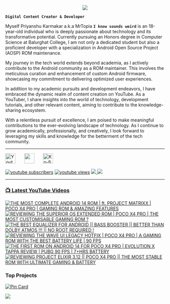 <p align="center">
  <img src="https://readme-typing-svg.herokuapp.com?lines=Hello+World!;Welcome+to+my+Profile!;MrTopia!;A+Passionate+Developer+from+INDIA!&center=true&width=380&height=55">
</p>


**`Digital Content Creater & Developer`**

Myself Priyanshu Karmakar a.k.a MrTopia **`I know sounds weird`** is an 18-year-old individual who is deeply passionate about technology and its transformative potential. Currently pursuing an Honors degree in Computer Science at Balurghat College, I am not only a dedicated student but also a proficient developer with a specialization in Android Open Source Project (AOSP) ROM maintenance.

My journey in the tech world extends beyond academia, as I actively contribute to the Android community as a ROM maintainer. This involves the meticulous curation and enhancement of custom Android firmware, showcasing my commitment to delivering optimized user experiences.

In addition to my academic pursuits and development endeavors, I have embraced the dynamic realm of content creation on YouTube. As a YouTuber, I share insights into the world of technology, development tutorials, and other relevant content, aiming to contribute to the knowledge-sharing ecosystem.

With a relentless pursuit of excellence, I am poised to make meaningful contributions to the ever-evolving landscape of technology. As I continue to grow academically, professionally, and creatively, I look forward to leveraging my skills and knowledge for the betterment of the tech community. 

---

<!-- Social icons section -->
<p align="left">
  <a href="https://www.youtube.com/@topiatv.official"><img width="32px" alt="Youtube" title="Youtube" src="https://i.imgur.com/qiXu7b2.png"/></a>
  &#8287;&#8287;&#8287;&#8287;&#8287;
  <a href="https://discordapp.com/users/871021829584736257" alt="Discord" title="Dev Pro Tips Discord Server"><img width="32px" src="https://i.imgur.com/OViZO8J.png"/></a>
  &#8287;&#8287;&#8287;&#8287;&#8287;
  <a href="https://www.buymeacoffee.com/mrtopia"><img width="32px" alt="Ko-fi" title="Buy me a coffee" src="https://i.imgur.com/PpLeD3K.png"/></a>
<!--   &#8287;&#8287;&#8287;&#8287;&#8287;
  <a href="http://eyl327.mywebcommunity.org/promos/"><img width="32px" alt="Free Stuff" title="Free gifts for you" src="https://i.imgur.com/0uVwkoZ.png"/></a> -->
</p>

   <p align="left">
      <a href="https://www.youtube.com/@topiatv.official">
         <img alt="youtube subscribers" title="Subscribe to my YouTube channel" src="https://custom-icon-badges.demolab.com/youtube/channel/subscribers/UCD3rA1qQuUMQaFnzvkFp5NA?color=%23E05D44&label=SUBSCRIBE&logo=video&logoColor=white&style=for-the-badge&labelColor=CE4630"/></a> 
      <a href="https://www.youtube.com/@topiatv.official">
         <img alt="youtube views" title="YouTube views" src="https://custom-icon-badges.demolab.com/youtube/channel/views/UCD3rA1qQuUMQaFnzvkFp5NA?color=%23E1AD0E&logo=eye&logoColor=white&style=for-the-badge&labelColor=C79600"/></a>
      <a href="https://www.paypal.me/mrtopiaofficial">
        <img src="https://custom-icon-badges.demolab.com/badge/Mrtopia-3b7bbf?style=for-the-badge&logo=paypal&logoColor=white">
    </a>
    <a href="https://www.buymeacoffee.com/mrtopia">
        <img src="https://custom-icon-badges.demolab.com/badge/Mrtopia-ffff00?style=for-the-badge&logo=coffee-meow">

---

### 📺 Latest YouTube Videos

<!-- BEGIN YOUTUBE-CARDS -->
[![THE MOST COMPLETE ANDROID 14 ROM | ft. PROJECT MATRIXX | POCO X4 PRO | GAMING ROM & AMAZING FEATURES](https://ytcards.demolab.com/?id=U_XG4CwB6r4&title=THE+MOST+COMPLETE+ANDROID+14+ROM+%7C+ft.+PROJECT+MATRIXX+%7C+POCO+X4+PRO+%7C+GAMING+ROM+%26+AMAZING+FEATURES&lang=en&timestamp=1701427248&background_color=%230d1117&title_color=%23ffffff&stats_color=%23dedede&max_title_lines=1&width=250&border_radius=5 "THE MOST COMPLETE ANDROID 14 ROM | ft. PROJECT MATRIXX | POCO X4 PRO | GAMING ROM & AMAZING FEATURES")](https://www.youtube.com/watch?v=U_XG4CwB6r4)
[![REVIEWING THE SUPERIOR OS EXTENDED ROM | POCO X4 PRO | THE MOST CUSTOMISABLE GAMING ROM ?](https://ytcards.demolab.com/?id=LuZGhfjozOE&title=REVIEWING+THE+SUPERIOR+OS+EXTENDED+ROM+%7C+POCO+X4+PRO+%7C+THE+MOST+CUSTOMISABLE+GAMING+ROM+%3F&lang=en&timestamp=1701262825&background_color=%230d1117&title_color=%23ffffff&stats_color=%23dedede&max_title_lines=1&width=250&border_radius=5 "REVIEWING THE SUPERIOR OS EXTENDED ROM | POCO X4 PRO | THE MOST CUSTOMISABLE GAMING ROM ?")](https://www.youtube.com/watch?v=LuZGhfjozOE)
[![THE BEST EQUALIZER FOR ANDROID || BASS BOOSTER ||  BETTER THAN DOLBY ATMOS !!! || NO ROOT REQUIRED !](https://ytcards.demolab.com/?id=pqEplFjHFfU&title=THE+BEST+EQUALIZER+FOR+ANDROID+%7C%7C+BASS+BOOSTER+%7C%7C++BETTER+THAN+DOLBY+ATMOS+%21%21%21+%7C%7C+NO+ROOT+REQUIRED+%21&lang=en&timestamp=1699764302&background_color=%230d1117&title_color=%23ffffff&stats_color=%23dedede&max_title_lines=1&width=250&border_radius=5 "THE BEST EQUALIZER FOR ANDROID || BASS BOOSTER ||  BETTER THAN DOLBY ATMOS !!! || NO ROOT REQUIRED !")](https://www.youtube.com/watch?v=pqEplFjHFfU)
[![REVIEWING THE WAVE UI LEGACY HOTFIX | POCO X4 PRO | A GAMING ROM WITH THE BEST BATTERY LIFE | 90 FPS](https://ytcards.demolab.com/?id=i00AAnFWwvM&title=REVIEWING+THE+WAVE+UI+LEGACY+HOTFIX+%7C+POCO+X4+PRO+%7C+A+GAMING+ROM+WITH+THE+BEST+BATTERY+LIFE+%7C+90+FPS&lang=en&timestamp=1699363819&background_color=%230d1117&title_color=%23ffffff&stats_color=%23dedede&max_title_lines=1&width=250&border_radius=5 "REVIEWING THE WAVE UI LEGACY HOTFIX | POCO X4 PRO | A GAMING ROM WITH THE BEST BATTERY LIFE | 90 FPS")](https://www.youtube.com/watch?v=i00AAnFWwvM)
[![THE FIRST ROM ON ANDROID 14 FOR POCO X4 PRO | EVOLUTION X TAPPA REVIEW | PUBG 90 FPS | 7+HRS BATTERY](https://ytcards.demolab.com/?id=OxWI10DgH7Q&title=THE+FIRST+ROM+ON+ANDROID+14+FOR+POCO+X4+PRO+%7C+EVOLUTION+X+TAPPA+REVIEW+%7C+PUBG+90+FPS+%7C+7%2BHRS+BATTERY&lang=en&timestamp=1698993012&background_color=%230d1117&title_color=%23ffffff&stats_color=%23dedede&max_title_lines=1&width=250&border_radius=5 "THE FIRST ROM ON ANDROID 14 FOR POCO X4 PRO | EVOLUTION X TAPPA REVIEW | PUBG 90 FPS | 7+HRS BATTERY")](https://www.youtube.com/watch?v=OxWI10DgH7Q)
[![REVIEWING PROJECT ELIXIR 3.12 || POCO X4 PRO || THE MOST STABLE ROM WITH ULTIMATE GAMING & BATTERY](https://ytcards.demolab.com/?id=1giV8mYvVM8&title=REVIEWING+PROJECT+ELIXIR+3.12+%7C%7C+POCO+X4+PRO+%7C%7C+THE+MOST+STABLE+ROM+WITH+ULTIMATE+GAMING+%26+BATTERY&lang=en&timestamp=1697697000&background_color=%230d1117&title_color=%23ffffff&stats_color=%23dedede&max_title_lines=1&width=250&border_radius=5 "REVIEWING PROJECT ELIXIR 3.12 || POCO X4 PRO || THE MOST STABLE ROM WITH ULTIMATE GAMING & BATTERY")](https://www.youtube.com/watch?v=1giV8mYvVM8)
<!-- END YOUTUBE-CARDS -->

### Top Projects
[![Pin Card](https://github-readme-stats.vercel.app/api/pin/?username=aswinop&repo=device_xiaomi_veux&theme=dark)](https://github.com/MrTopia/device_xiaomi_veux)

[<img src="https://custom-icon-badges.demolab.com/badge/-Subscribe%20For%20More-red?style=for-the-badge&logo=video&logoColor=white"/>](https://www.youtube.com/@topiatv.official)

#
